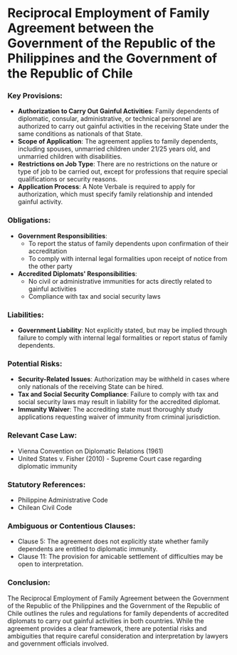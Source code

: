**Reciprocal Employment of Family Agreement between the Government of the Republic of the Philippines and the Government of the Republic of Chile**
===========================================================

### Key Provisions:

*   **Authorization to Carry Out Gainful Activities**: Family dependents of diplomatic, consular, administrative, or technical personnel are authorized to carry out gainful activities in the receiving State under the same conditions as nationals of that State.
*   **Scope of Application**: The agreement applies to family dependents, including spouses, unmarried children under 21/25 years old, and unmarried children with disabilities.
*   **Restrictions on Job Type**: There are no restrictions on the nature or type of job to be carried out, except for professions that require special qualifications or security reasons.
*   **Application Process**: A Note Verbale is required to apply for authorization, which must specify family relationship and intended gainful activity.

### Obligations:

*   **Government Responsibilities**:
    *   To report the status of family dependents upon confirmation of their accreditation
    *   To comply with internal legal formalities upon receipt of notice from the other party
*   **Accredited Diplomats' Responsibilities**:
    + No civil or administrative immunities for acts directly related to gainful activities
    + Compliance with tax and social security laws

### Liabilities:

*   **Government Liability**: Not explicitly stated, but may be implied through failure to comply with internal legal formalities or report status of family dependents.

### Potential Risks:

*   **Security-Related Issues**: Authorization may be withheld in cases where only nationals of the receiving State can be hired.
*   **Tax and Social Security Compliance**: Failure to comply with tax and social security laws may result in liability for the accredited diplomat.
*   **Immunity Waiver**: The accrediting state must thoroughly study applications requesting waiver of immunity from criminal jurisdiction.

### Relevant Case Law:

*   Vienna Convention on Diplomatic Relations (1961)
*   United States v. Fisher (2010) - Supreme Court case regarding diplomatic immunity

### Statutory References:

*   Philippine Administrative Code
*   Chilean Civil Code

### Ambiguous or Contentious Clauses:

*   Clause 5: The agreement does not explicitly state whether family dependents are entitled to diplomatic immunity.
*   Clause 11: The provision for amicable settlement of difficulties may be open to interpretation.

### Conclusion:

The Reciprocal Employment of Family Agreement between the Government of the Republic of the Philippines and the Government of the Republic of Chile outlines the rules and regulations for family dependents of accredited diplomats to carry out gainful activities in both countries. While the agreement provides a clear framework, there are potential risks and ambiguities that require careful consideration and interpretation by lawyers and government officials involved.
